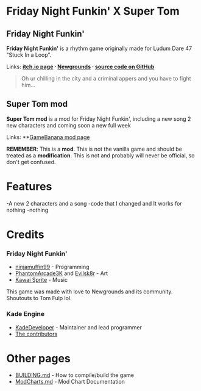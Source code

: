 # Friday Night Funkin' X Super Tom
## Friday Night Funkin'
**Friday Night Funkin'** is a rhythm game originally made for Ludum Dare 47 "Stuck In a Loop".

Links: **[itch.io page](https://ninja-muffin24.itch.io/funkin) ⋅ [Newgrounds](https://www.newgrounds.com/portal/view/770371) ⋅ [source code on GitHub](https://github.com/ninjamuffin99/Funkin)**
> Oh ur chilling in the city and a criminal appers and you have to fight him...
## Super Tom mod
**Super Tom mod** is a mod for Friday Night Funkin', including a new song 2 new characters and coming soon a new full week

Links: **[GameBanana mod page](https://gamebanana.com/gamefiles/16761)

**REMEMBER**: This is a **mod**. This is not the vanilla game and should be treated as a **modification**. This is not and probably will never be official, so don't get confused.

# Features
-A new 2 characters and a song 
-code that I changed and It works for nothing 
-nothing

# Credits
### Friday Night Funkin'
 - [ninjamuffin99](https://twitter.com/ninja_muffin99) - Programming
 - [PhantomArcade3K](https://twitter.com/phantomarcade3k) and [Evilsk8r](https://twitter.com/evilsk8r) - Art
 - [Kawai Sprite](https://twitter.com/kawaisprite) - Music

This game was made with love to Newgrounds and its community. Shoutouts to Tom Fulp lol.
### Kade Engine
- [KadeDeveloper](https://twitter.com/KadeDeveloper) - Maintainer and lead programmer
- [The contributors](https://github.com/KadeDev/Kade-Engine/graphs/contributors)

# Other pages
 - [BUILDING.md](https://github.com/KadeDev/Kade-Engine/blob/master/BUILDING.md) - How to compile/build the game
 - [ModCharts.md](https://github.com/KadeDev/Kade-Engine/blob/master/ModCharts.md) - Mod Chart Documentation
